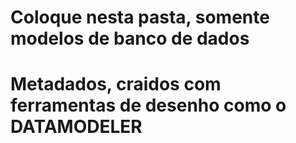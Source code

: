 # Coloque nesta pasta, somente modelos de banco de dados
# Metadados, craidos com ferramentas de desenho como o DATAMODELER
